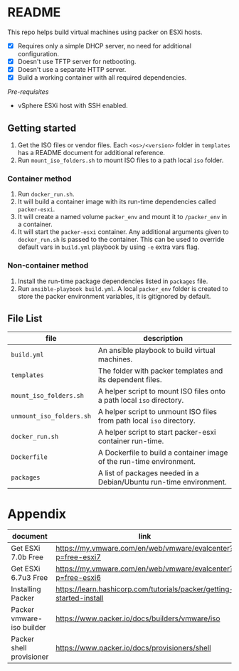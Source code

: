 # README
This repo helps build virtual machines using packer on ESXi hosts.
- [x] Requires only a simple DHCP server, no need for additional configuration. 
- [x] Doesn't use TFTP server for netbooting.
- [x] Doesn't use a separate HTTP server.
- [x] Build a working container with all required dependencies.

*Pre-requisites*
- vSphere ESXi host with SSH enabled.

## Getting started
1. Get the ISO files or vendor files.  Each `<os>/<version>` folder in `templates` has a README document for additional reference.
1. Run `mount_iso_folders.sh` to mount ISO files to a path local `iso` folder.

### Container method
1. Run `docker_run.sh`.
  1. It will build a container image with its run-time dependencies called `packer-esxi`.
  1. It will create a named volume `packer_env` and mount it to `/packer_env` in a container.
  1. It will start the `packer-esxi` container.  Any additional arguments given to `docker_run.sh` is passed to the container.  This can be used to override default vars in `build.yml` playbook by using `-e` extra vars flag.

### Non-container method
1. Install the run-time package dependencies listed in `packages` file.
1. Run `ansible-playbook build.yml`.  A local `packer_env` folder is created to store the packer environment variables, it is gitignored by default.

## File List
file | description
--- | ---
`build.yml` | An ansible playbook to build virtual machines.
`templates` | The folder with packer templates and its dependent files.
`mount_iso_folders.sh` | A helper script to mount ISO files onto a path local `iso` directory.
`unmount_iso_folders.sh` | A helper script to unmount ISO files from path local `iso` directory.
`docker_run.sh` | A helper script to start packer-esxi container run-time.
`Dockerfile` | A Dockerfile to build a container image of the run-time environment.
`packages` | A list of packages needed in a Debian/Ubuntu run-time environment.

# Appendix
document | link
--- | ---
Get ESXi 7.0b Free | <https://my.vmware.com/en/web/vmware/evalcenter?p=free-esxi7>
Get ESXi 6.7u3 Free | <https://my.vmware.com/en/web/vmware/evalcenter?p=free-esxi6>
Installing Packer | <https://learn.hashicorp.com/tutorials/packer/getting-started-install>
Packer vmware-iso builder | <https://www.packer.io/docs/builders/vmware/iso>
Packer shell provisioner | <https://www.packer.io/docs/provisioners/shell>
